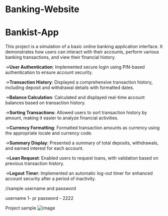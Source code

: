 ﻿# Banking-Website
# Bankist-App
This project is a simulation of a basic online banking application interface. 
It demonstrates how users can interact with their accounts, perform various banking transactions, and view their financial history.

->**User Authentication**: Implemented secure login using PIN-based authentication to ensure account security.

->**Transaction History**: Displayed a comprehensive transaction history, including deposit and withdrawal details with formatted dates.

->**Balance Calculation**: Calculated and displayed real-time account balances based on transaction history.

->**Sorting Transactions**: Allowed users to sort transaction history by amount, making it easier to analyze financial activities.

->**Currency Formatting**: Formatted transaction amounts as currency using the appropriate locale and currency code.

->**Summary Display**: Presented a summary of total deposits, withdrawals, and earned interest for each account.

->**Loan Request**: Enabled users to request loans, with validation based on previous transaction history.

->**Logout Timer**: Implemented an automatic log-out timer for enhanced account security after a period of inactivity.


//sample username and password

username 1- pr
password - 2222


Project sample 
![image](Bankist_snap.png)
